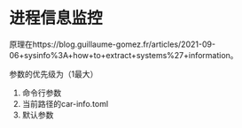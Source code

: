 # 进程信息监控

原理在https://blog.guillaume-gomez.fr/articles/2021-09-06+sysinfo%3A+how+to+extract+systems%27+information。

参数的优先级为（1最大）

1. 命令行参数
2. 当前路径的car-info.toml
3. 默认参数

